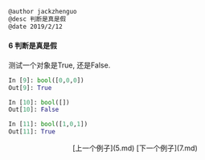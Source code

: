 ```markdown
@author jackzhenguo
@desc 判断是真是假
@date 2019/2/12
```

#### 6 判断是真是假　　

测试一个对象是True, 还是False.
```python
In [9]: bool([0,0,0])                                                           
Out[9]: True

In [10]: bool([])                                                               
Out[10]: False

In [11]: bool([1,0,1])                                                          
Out[11]: True
```


<center>[上一个例子](5.md)    [下一个例子](7.md)</center>